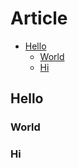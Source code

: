 
# Article

<!-- START doctoc generated TOC please keep comment here to allow auto update -->
<!-- DON'T EDIT THIS SECTION, INSTEAD RE-RUN doctoc TO UPDATE -->
 

- [Hello](#hello)
  - [World](#world)
  - [Hi](#hi)

<!-- END doctoc generated TOC please keep comment here to allow auto update -->

## Hello

### World

### Hi



